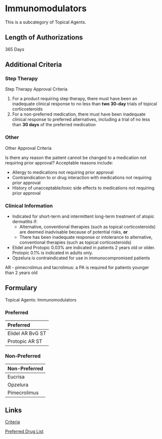 # Immunomodulators

This is a subcategory of Topical Agents.

## Length of Authorizations

365 Days

## Additional Criteria

### Step Therapy

Step Therapy Approval Criteria

1.  For a product requiring step therapy, there must have been an inadequate clinical response to no less than **two 30-day** trials of topical corticosteroids
2.  For a non-preferred medication, there must have been inadequate clinical response to preferred alternatives, including a trial of no less than **30 days** of the preferred medication

### Other

Other Approval Criteria

Is there any reason the patient cannot be changed to a medication not requiring prior approval? Acceptable reasons include:

-   Allergy to medications not requiring prior approval
-   Contraindication to or drug interaction with medications not requiring prior approval
-   History of unacceptable/toxic side effects to medications not requiring prior approval

### Clinical Information

-   Indicated for short-term and intermittent long-term treatment of atopic dermatitis if:
    -   Alternative, conventional therapies (such as topical corticosteroids) are deemed inadvisable because of potential risks, **or**
    -   There has been inadequate response or intolerance to alternative, conventional therapies (such as topical corticosteroids)
-   Elidel and Protopic 0.03% are indicated in patients 2 years old or older. Protopic 0.1% is indicated in adults only.
-   Opzelura is contraindicated for use in immunocompromised patients

AR - pimecrolimus and tacrolimus: a PA is required for patients younger than 2 years old

## Formulary

Topical Agents: Immunomodulators

### Preferred

| Preferred        |
| :--------------- |
| Elidel AR BvG ST |
| Protopic AR ST   |

### Non-Preferred

| Non-Preferred |
| :------------ |
| Eucrisa       |
| Opzelura      |
| Pimecrolimus  |

## Links

[Criteria](https://pharmacy.medicaid.ohio.gov/sites/default/files/20221001_UPDL_Criteria_APPROVED.pdf#page=101)

[Preferred Drug List](https://pharmacy.medicaid.ohio.gov/sites/default/files/20221001_UPDL_APPROVED_.pdf#page=33)